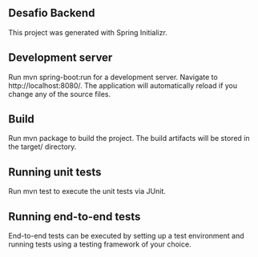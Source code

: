 ## Desafio Backend 
This project was generated with Spring Initializr.

## Development server
Run mvn spring-boot:run for a development server. Navigate to http://localhost:8080/. The application will automatically reload if you change any of the source files.
## Build
Run mvn package to build the project. The build artifacts will be stored in the target/ directory.

## Running unit tests
Run mvn test to execute the unit tests via JUnit.

## Running end-to-end tests
End-to-end tests can be executed by setting up a test environment and running tests using a testing framework of your choice.
